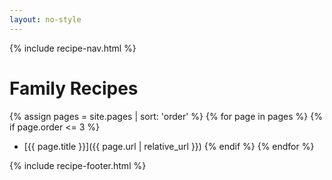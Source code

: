 ```yaml
---
layout: no-style
---
```


{% include recipe-nav.html %}

<main class="family-recipes-home" markdown="1">

# Family Recipes

{% assign pages = site.pages | sort: 'order' %}
{% for page in pages %}
{% if page.order <= 3 %}
- [{{ page.title }}]({{ page.url | relative_url }})
{% endif %}
{% endfor %}

</main>

{% include recipe-footer.html %}